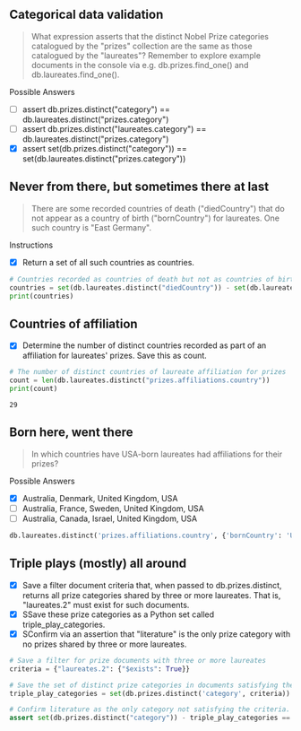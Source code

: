 ## Categorical data validation
> What expression asserts that the distinct Nobel Prize categories catalogued by the "prizes" collection are the same as those catalogued by the
  "laureates"? Remember to explore example documents in the console via e.g. db.prizes.find_one() and db.laureates.find_one().

Possible Answers
- [ ] assert db.prizes.distinct("category") == db.laureates.distinct("prizes.category")
- [ ] assert db.prizes.distinct("laureates.category") == db.laureates.distinct("prizes.category")
- [x] assert set(db.prizes.distinct("category")) == set(db.laureates.distinct("prizes.category"))

## Never from there, but sometimes there at last
> There are some recorded countries of death ("diedCountry") that do not appear as a country of birth ("bornCountry") for laureates. One such country is "East Germany".

Instructions
- [x] Return a set of all such countries as countries.
```py
# Countries recorded as countries of death but not as countries of birth
countries = set(db.laureates.distinct("diedCountry")) - set(db.laureates.distinct("bornCountry"))
print(countries)
```

## Countries of affiliation
- [x] Determine the number of distinct countries recorded as part of an affiliation for laureates' prizes. Save this as count.
```py
# The number of distinct countries of laureate affiliation for prizes
count = len(db.laureates.distinct("prizes.affiliations.country"))
print(count)
```
    29

## Born here, went there
> In which countries have USA-born laureates had affiliations for their prizes?

Possible Answers
- [x] Australia, Denmark, United Kingdom, USA
- [ ] Australia, France, Sweden, United Kingdom, USA
- [ ] Australia, Canada, Israel, United Kingdom, USA 
```py
db.laureates.distinct('prizes.affiliations.country', {'bornCountry': 'USA'})
```

## Triple plays (mostly) all around
- [x] Save a filter document criteria that, when passed to db.prizes.distinct, returns all prize categories shared by three or more laureates. That is, "laureates.2" must exist for such documents.
- [x] SSave these prize categories as a Python set called triple_play_categories.
- [x] SConfirm via an assertion that "literature" is the only prize category with no prizes shared by three or more laureates.
```py
# Save a filter for prize documents with three or more laureates
criteria = {"laureates.2": {"$exists": True}}

# Save the set of distinct prize categories in documents satisfying the criteria
triple_play_categories = set(db.prizes.distinct('category', criteria))

# Confirm literature as the only category not satisfying the criteria.
assert set(db.prizes.distinct("category")) - triple_play_categories == {"literature"}
```
